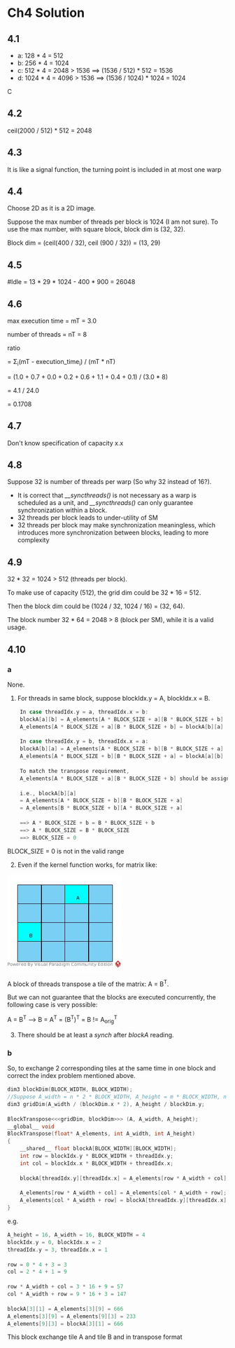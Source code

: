 # Ch4 Solution
## 4.1
* a: 128 * 4 = 512
* b: 256 * 4 = 1024
* c: 512 * 4 = 2048 > 1536 ==> (1536 / 512) * 512 = 1536
* d: 1024 * 4 = 4096 > 1536 ==> (1536 / 1024) * 1024 = 1024

C
## 4.2
ceil(2000 / 512) * 512 = 2048
## 4.3
It is like a signal function, the turning point is included in at most one warp
## 4.4
Choose 2D as it is a 2D image.

Suppose the max number of threads per block is 1024 (I am not sure).
To use the max number, with square block, block dim is (32, 32).

Block dim = (ceil(400 / 32), ceil (900 / 32)) =  (13, 29)
## 4.5
#Idle = 13 * 29 * 1024 - 400 * 900 = 26048
## 4.6
max execution time = mT = 3.0

number of threads = nT = 8

ratio

= Σ<sub>i</sub>(mT - execution_time<sub>i</sub>) / (mT * nT)

= (1.0 + 0.7 + 0.0 + 0.2 + 0.6 + 1.1 + 0.4 + 0.1) / (3.0 * 8)

= 4.1 / 24.0

= 0.1708
## 4.7
Don't know specification of capacity x.x
## 4.8
Suppose 32 is number of threads per warp (So why 32 instead of 16?).

* It is correct that *\__syncthreads()* is not necessary as a warp is scheduled as a unit,
and *\__syncthreads()* can only guarantee synchronization within a block.
* 32 threads per block leads to under-utility of SM
* 32 threads per block may make synchronization meaningless,
which introduces more synchronization between blocks, leading to more complexity
## 4.9
32 * 32 = 1024 > 512 (threads per block).

To make use of capacity (512), the grid dim could be 32 * 16 = 512.

Then the block dim could be (1024 / 32, 1024 / 16) = (32, 64).

The block number 32 * 64 = 2048 > 8 (block per SM), while it is a valid usage.
## 4.10
### a
None.

1) For threads in same block, suppose blockIdx.y = A, blockIdx.x = B.
``` c
    In case threadIdx.y = a, threadIdx.x = b:
    blockA[a][b] = A_elements[A * BLOCK_SIZE + a][B * BLOCK_SIZE + b]
    A_elements[A * BLOCK_SIZE + a][B * BLOCK_SIZE + b] = blockA[b][a]

    In case threadIdx.y = b, threadIdx.x = a:
    blockA[b][a] = A_elements[A * BLOCK_SIZE + b][B * BLOCK_SIZE + a]
    A_elements[A * BLOCK_SIZE + b][B * BLOCK_SIZE + a] = blockA[a][b]

    To match the transpose requirement,
    A_elements[A * BLOCK_SIZE + a][B * BLOCK_SIZE + b] should be assigned the element A_elements[B * BLOCK_SIZE + b][A * BLOCK_SIZE + a]

    i.e., blockA[b][a]
    = A_elements[A * BLOCK_SIZE + b][B * BLOCK_SIZE + a]
    = A_elements[B * BLOCK_SIZE + b][A * BLOCK_SIZE + a]

    ==> A * BLOCK_SIZE + b = B * BLOCK_SIZE + b
    ==> A * BLOCK_SIZE = B * BLOCK_SIZE
    ==> BLOCK_SIZE = 0
```
BLOCK_SIZE = 0 is not in the valid range

2) Even if the kernel function works, for matrix like:

![transpose_1](./images/transpose_0.jpg)

A block of threads transpose a tile of the matrix: A = B<sup>T</sup>.

But we can not guarantee that the blocks are executed concurrently, the following case is very possible:

A = B<sup>T</sup> --> B = A<sup>T</sup> = (B<sup>T</sup>)<sup>T</sup> = B != A<sub>orig</sub><sup>T</sup>

3) There should be at least a *synch* after *blockA* reading.

### b
So, to exchange 2 corresponding tiles at the same time in one block and correct the index problem mentioned above.

``` c
dim3 blockDim(BLOCK_WIDTH, BLOCK_WIDTH);
//Suppose A_width = n * 2 * BLOCK_WIDTH, A_height = m * BLOCK_WIDTH, n and m are positive int
dim3 gridDim(A_width / (blockDim.x * 2), A_height / blockDim.y;

BlockTranspose<<<gridDim, blockDim>>> (A, A_width, A_height);
__global__ void
BlockTranspose(float* A_elements, int A_width, int A_height)
{
    __shared__ float blockA[BLOCK_WIDTH][BLOCK_WIDTH];
    int row = blockIdx.y * BLOCK_WIDTH + threadIdx.y;
    int col = blockIdx.x * BLOCK_WIDTH + threadIdx.x;

    blockA[threadIdx.y][threadIdx.x] = A_elements[row * A_width + col];

    A_elements[row * A_width + col] = A_elements[col * A_width + row];
    A_elements[col * A_width + row] = blockA[threadIdx.y][threadIdx.x];
}
```
e.g.
``` c
A_height = 16, A_width = 16, BLOCK_WIDTH = 4
blockIdx.y = 0, blockIdx.x = 2
threadIdx.y = 3, threadIdx.x = 1

row = 0 * 4 + 3 = 3
col = 2 * 4 + 1 = 9

row * A_width + col = 3 * 16 + 9 = 57
col * A_width + row = 9 * 16 + 3 = 147

blockA[3][1] = A_elements[3][9] = 666
A_elements[3][9] = A_elements[9][3] = 233
A_elements[9][3] = blockA[3][1] = 666
```
This block exchange tile A and tile B and in transpose format